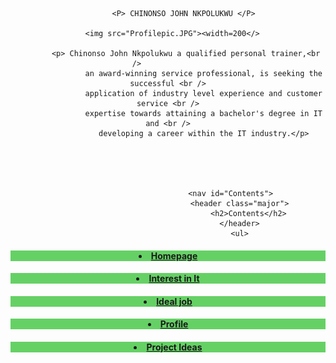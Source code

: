 <html>
	<header>
		
           <P> CHINONSO JOHN NKPOLUKWU </P>
	   
	   <img src="Profilepic.JPG"><width=200</> 
	   
	        <p> Chinonso John Nkpolukwu a qualified personal trainer,<br />              
                    an award-winning service professional, is seeking the successful <br />
                    application of industry level experience and customer service <br />
                    expertise towards attaining a bachelor's degree in IT and <br />
                    developing a career within the IT industry.</p>
		    
		  

	                     
	    
								<nav id="Contents">
									<header class="major">
										<h2>Contents</h2>
									</header>
									<ul>
									
<h4 style="background-color:rgba(0, 180, 0, 0.6);">	                                                                     <li><a href="index.html">Homepage</a></li></h4><h4 style="background-color:rgba(0, 180, 0, 0.6);"><li><a href="https://s3819440.github.io/My-personal-profile-assignment2-1/">Interest in It</a></li></h4>
<h4 style="background-color:rgba(0, 180, 0, 0.6);"><li><a href="index.html">Ideal job</a></li></h4>
<h4 style="background-color:rgba(0, 180, 0, 0.6);"><li><a href="index.html">Profile</a></li></h4>
<h4 style="background-color:rgba(0, 180, 0, 0.6);"><li><a href="index.html">Project Ideas</a></li></h4>


